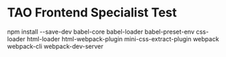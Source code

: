 # TAO Frontend Specialist Test

npm install --save-dev babel-core babel-loader babel-preset-env css-loader html-loader html-webpack-plugin mini-css-extract-plugin webpack webpack-cli webpack-dev-server

